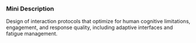 ### Mini Description

Design of interaction protocols that optimize for human cognitive limitations, engagement, and response quality, including adaptive interfaces and fatigue management.
